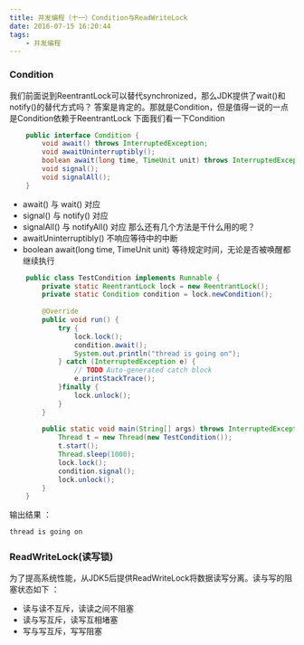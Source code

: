 ```yaml
---
title: 并发编程（十一）Condition与ReadWriteLock
date: 2016-07-15 16:20:44
tags:
	- 并发编程
---
```


### Condition

我们前面说到ReentrantLock可以替代synchronized，那么JDK提供了wait()和notify()的替代方式吗？
答案是肯定的。那就是Condition，但是值得一说的一点是Condition依赖于ReentrantLock
下面我们看一下Condition
``` java
	public interface Condition {
		void await() throws InterruptedException;
		void awaitUninterruptibly();
		boolean await(long time, TimeUnit unit) throws InterruptedException;
		void signal();
		void signalAll();
	}
```

<!--more-->

- await() 与 wait() 对应
- signal() 与 notify() 对应
- signalAll() 与 notifyAll() 对应
那么还有几个方法是干什么用的呢？
- awaitUninterruptibly() 不响应等待中的中断
- boolean await(long time, TimeUnit unit) 等待规定时间，无论是否被唤醒都继续执行

``` java
	public class TestCondition implements Runnable {
		private static ReentrantLock lock = new ReentrantLock();
		private static Condition condition = lock.newCondition();
		
		@Override
		public void run() {
			try {
				lock.lock();
				condition.await();
				System.out.println("thread is going on");
			} catch (InterruptedException e) {
				// TODO Auto-generated catch block
				e.printStackTrace();
			}finally {
				lock.unlock();
			}
		}
		
		public static void main(String[] args) throws InterruptedException {                  
			Thread t = new Thread(new TestCondition());
			t.start();
			Thread.sleep(1000);
			lock.lock();
			condition.signal();
			lock.unlock();
		}
	}
```
输出结果 ：
``` java
thread is going on
```

### ReadWriteLock(读写锁)

为了提高系统性能，从JDK5后提供ReadWriteLock将数据读写分离。读与写的阻塞状态如下 ：
- 读与读不互斥，读读之间不阻塞
- 读与写互斥，读写互相堵塞
- 写与写互斥，写写阻塞
